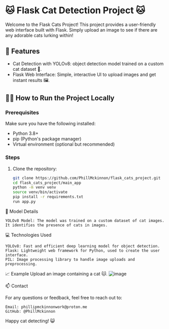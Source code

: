 # 🐱 Flask Cat Detection Project 🐱

Welcome to the Flask Cats Project! This project provides a user-friendly web interface built with Flask. Simply upload an image to see if there are any adorable cats lurking within!

## 🚀 Features

- Cat Detection with YOLOv8: object detection model trained on a custom cat dataset 🐾.
- Flask Web Interface: Simple, interactive UI to upload images and get instant results 🖼.

## 🧑‍💻 How to Run the Project Locally
### Prerequisites

Make sure you have the following installed:

- Python 3.8+
- pip (Python's package manager)
- Virtual environment (optional but recommended)

### Steps

1. Clone the repository:
   ```bash
   git clone https://github.com/PhillMckinnon/flask_cats_project.git
   cd flask_cats_project/main_app
   python -m venv venv
   source venv/bin/activate
   pip install -r requirements.txt
   run app.py

🧠 Model Details

    YOLOv8 Model: The model was trained on a custom dataset of cat images. It identifies the presence of cats in images.
    
💻 Technologies Used

    YOLOv8: Fast and efficient deep learning model for object detection.
    Flask: Lightweight web framework for Python, used to create the user interface.
    PIL: Image processing library to handle image uploads and preprocessing.

📈 Example
    Upload an image containing a cat 🐱.
        ![image](https://github.com/user-attachments/assets/1c80e78d-92cd-4f39-b7b2-d33c4ad36504)


📫 Contact

For any questions or feedback, feel free to reach out to:

    Email: phillipmckinnonwork@proton.me
    GitHub: @PhillMckinnon 

Happy cat detecting! 😺
